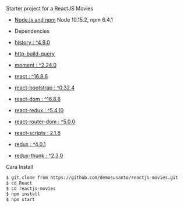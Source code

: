 Starter project for a ReactJS Movies

- [Node.js and npm](nodejs.org) Node 10.15.2, npm 6.4.1

- Dependencies

- [history : ^4.9.0](https://github.com/ReactTraining/history)
- [http-build-query](https://github.com/vladzadvorny/http-build-query)
- [moment : ^2.24.0](https://momentjs.com)
- [react : ^16.8.6](https://reactjs.org)
- [react-bootstrap : ^0.32.4](https://react-bootstrap.github.io)
- [react-dom : ^16.8.6](https://reactjs.org/docs/react-dom.html)
- [react-redux : ^5.4.10](https://github.com/reduxjs/react-redux)
- [react-router-dom : ^5.0.0](https://github.com/ReactTraining/react-router)
- [react-scripts : 2.1.8](https://github.com/facebook/create-react-app)
- [redux : ^4.0.1](https://redux.js.org)
- [redux-thunk : ^2.3.0](https://github.com/reduxjs/redux-thunk)

Cara Install

```sh
$ git clone from https://github.com/demosusanto/reactjs-movies.git
$ cd React
$ cd reactjs-movies
$ npm install
$ npm start
```
